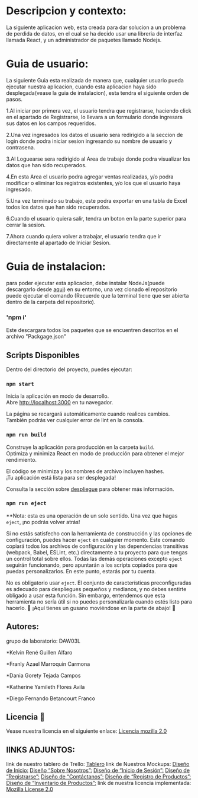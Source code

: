 # Descripcion y contexto:

La siguiente aplicacion web, esta creada para dar solucion a un problema de perdida de datos, en el cual se ha decido usar una libreria de interfaz llamada React, y 
un administrador de paquetes llamado Nodejs.

# Guia de usuario:
La siguiente Guia esta realizada de manera que, cualquier usuario pueda ejecutar nuestra aplicacion, cuando esta aplicacion haya sido desplegada(vease la guia de instalacion), esta tendra el siguiente orden de pasos.

1.Al iniciar por primera vez, el usuario tendra que registrarse, haciendo click en el apartado de Registrarse, lo llevara a un formulario donde ingresara sus datos en los 
campos requeridos.

2.Una vez ingresados los datos el usuario sera redirigido a la seccion de login donde podra iniciar sesion ingresando su nombre de usuario y contrasena.

3.Al Loguearse sera redirigido al Area de trabajo donde podra visualizar los datos que han sido recuperados.

4.En esta Area el usuario podra agregar ventas realizadas, y/o podra modificar o eliminar los registros existentes, y/o los que el usuario haya ingresado.

5.Una vez terminado su trabajo, este podra exportar en una tabla de Excel todos los datos que han sido recuperados.

6.Cuando el usuario quiera salir, tendra un boton en la parte superior para cerrar la sesion.

7.Ahora cuando quiera volver a trabajar, el usuario tendra que ir directamente al apartado de Iniciar Sesion.

# Guia de instalacion:

para poder ejecutar esta aplicacion, debe instalar NodeJs(puede descargarlo desde [aqui](https://nodejs.org/es/download)) en su entorno, una vez clonado el repositorio puede ejecutar el comando 
(Recuerde que la terminal tiene que ser abierta dentro de la carpeta del repositorio).

### 'npm i'

Este descargara todos los paquetes que se encuentren descritos en el archivo "Packgage.json"


## Scripts Disponibles

Dentro del directorio del proyecto, puedes ejecutar:

### `npm start`

Inicia la aplicación en modo de desarrollo.\
Abre [http://localhost:3000](http://localhost:3000) en tu navegador.

La página se recargará automáticamente cuando realices cambios.\
También podrás ver cualquier error de lint en la consola.

### `npm run build`

Construye la aplicación para producción en la carpeta `build`.\
Optimiza y minimiza React en modo de producción para obtener el mejor rendimiento.

El código se minimiza y los nombres de archivo incluyen hashes.\
¡Tu aplicación está lista para ser desplegada!

Consulta la sección sobre [despliegue](https://facebook.github.io/create-react-app/docs/deployment) para obtener más información.

### `npm run eject`

**Nota: esta es una operación de un solo sentido. Una vez que hagas `eject`, ¡no podrás volver atrás!

Si no estás satisfecho con la herramienta de construcción y las opciones de configuración, puedes hacer `eject` en cualquier momento. Este comando copiará todos los archivos de configuración y las dependencias transitivas (webpack, Babel, ESLint, etc.) directamente a tu proyecto para que tengas un control total sobre ellos. Todas las demás operaciones excepto `eject` seguirán funcionando, pero apuntarán a los scripts copiados para que puedas personalizarlos. En este punto, estarás por tu cuenta.

No es obligatorio usar `eject`. El conjunto de características preconfiguradas es adecuado para despliegues pequeños y medianos, y no debes sentirte obligado a usar esta función. Sin embargo, entendemos que esta herramienta no sería útil si no puedes personalizarla cuando estés listo para hacerlo.
🐛 ¡Aquí tienes un gusano moviéndose en la parte de abajo! 🐛

## Autores:

grupo de laboratorio: DAW03L

*Kelvin René Guillen Alfaro                              

*Franly Azael Marroquin Carmona                                              

*Dania Gorety Tejada Campos                                                     

*Katherine Yamileth Flores Avila                                               

*Diego Fernando Betancourt Franco   

## Licencia 📄
Vease nuestra licencia en el siguiente enlace: [Licencia mozilla 2.0](LICENSE.TXT)


## lINKS ADJUNTOS:
link de nuestro tablero de Trello: [Tablero](https://trello.com/b/aGvkBY2g/proyecto-daw)
link de Nuestros Mockups: [Diseño de Inicio:](https://www.figma.com/file/twM6SWRXnpAvG92JpielCO/Untitled?type=design&node-id=0%3A1&mode=design&t=rrUbNWXNkUXdHt3w-1)
                          [Diseño “Sobre Nosotros”:](https://www.figma.com/file/ZqTKonZYH0aB4JVkqWwAjs/Untitled?type=design&node-id=0%3A1&mode=design&t=GecvyLs7kL2bdAhF-1)
                          [Diseño de “Inicio de Sesión”:](https://www.figma.com/file/luGoCVxSgbxW1Plk4jjmgt/Untitled?type=design&node-id=0%3A1&mode=design&t=X32XGRvjyUODCW8S-1)
                          [Diseño de “Registrarse”:](https://www.figma.com/file/ZIU6WDw3PAzOZOMgh9n0KC/Untitled?type=design&node-id=0%3A1&mode=design&t=DZ1EexflXGJAGGdM-1)
                          [Diseño de “Contáctanos”:](https://www.figma.com/file/lQBVVl9nuE1LiFGG9sBzyF/Untitled?type=design&node-id=0%3A1&mode=design&t=VxkHfew7G7GmVojb-1)
                          [Diseño de “Registro de Productos”:](https://www.figma.com/file/NpRnYkTnEzjZkh7z7Yu79e/Untitled?type=design&node-id=0%3A1&mode=design&t=9whEZ5nWCFHqQiPa-1)
                          [Diseño de “Inventario de Productos”:](https://www.figma.com/file/qlIGkW6R6sYGlSUHGYXqsb/Untitled?type=design&node-id=0%3A1&mode=design&t=5NJ5ZFhnzOkbVris-1)
link de nuestra licencia implementada: [Mozilla License 2.0](https://www.mozilla.org/en-US/MPL/2.0/)
